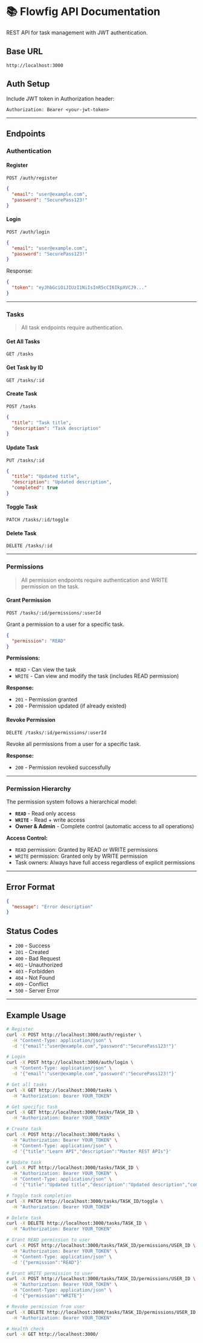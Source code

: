 # 📚 Flowfig API Documentation

REST API for task management with JWT authentication.

## Base URL

```text
http://localhost:3000
```

## Auth Setup

Include JWT token in Authorization header:

```text
Authorization: Bearer <your-jwt-token>
```

---

## Endpoints

### Authentication

#### Register

`POST /auth/register`

```json
{
  "email": "user@example.com",
  "password": "SecurePass123!"
}
```

#### Login

`POST /auth/login`

```json
{
  "email": "user@example.com",
  "password": "SecurePass123!"
}
```

Response:

```json
{
  "token": "eyJhbGciOiJIUzI1NiIsInR5cCI6IkpXVCJ9..."
}
```

---

### Tasks

> All task endpoints require authentication.

#### Get All Tasks

`GET /tasks`

#### Get Task by ID

`GET /tasks/:id`

#### Create Task

`POST /tasks`

```json
{
  "title": "Task title",
  "description": "Task description"
}
```

#### Update Task

`PUT /tasks/:id`

```json
{
  "title": "Updated title",
  "description": "Updated description",
  "completed": true
}
```

#### Toggle Task

`PATCH /tasks/:id/toggle`

#### Delete Task

`DELETE /tasks/:id`

---

### Permissions

> All permission endpoints require authentication and WRITE permission on the task.

#### Grant Permission

`POST /tasks/:id/permissions/:userId`

Grant a permission to a user for a specific task.

```json
{
  "permission": "READ"
}
```

**Permissions:**

- `READ` - Can view the task
- `WRITE` - Can view and modify the task (includes READ permission)

**Response:**

- `201` - Permission granted
- `200` - Permission updated (if already existed)

#### Revoke Permission

`DELETE /tasks/:id/permissions/:userId`

Revoke all permissions from a user for a specific task.

**Response:**

- `200` - Permission revoked successfully

---

### Permission Hierarchy

The permission system follows a hierarchical model:

- **`READ`** - Read only access
- **`WRITE`** - Read + write access
- **Owner & Admin** - Complete control (automatic access to all operations)

**Access Control:**

- `READ` permission: Granted by READ or WRITE permissions
- `WRITE` permission: Granted only by WRITE permission
- Task owners: Always have full access regardless of explicit permissions

---

## Error Format

```json
{
  "message": "Error description"
}
```

## Status Codes

- `200` - Success
- `201` - Created
- `400` - Bad Request
- `401` - Unauthorized
- `403` - Forbidden
- `404` - Not Found
- `409` - Conflict
- `500` - Server Error

---

## Example Usage

```bash
# Register
curl -X POST http://localhost:3000/auth/register \
  -H "Content-Type: application/json" \
  -d '{"email":"user@example.com","password":"SecurePass123!"}'

# Login
curl -X POST http://localhost:3000/auth/login \
  -H "Content-Type: application/json" \
  -d '{"email":"user@example.com","password":"SecurePass123!"}'

# Get all tasks
curl -X GET http://localhost:3000/tasks \
  -H "Authorization: Bearer YOUR_TOKEN"

# Get specific task
curl -X GET http://localhost:3000/tasks/TASK_ID \
  -H "Authorization: Bearer YOUR_TOKEN"

# Create task
curl -X POST http://localhost:3000/tasks \
  -H "Authorization: Bearer YOUR_TOKEN" \
  -H "Content-Type: application/json" \
  -d '{"title":"Learn API","description":"Master REST APIs"}'

# Update task
curl -X PUT http://localhost:3000/tasks/TASK_ID \
  -H "Authorization: Bearer YOUR_TOKEN" \
  -H "Content-Type: application/json" \
  -d '{"title":"Updated title","description":"Updated description","completed":true}'

# Toggle task completion
curl -X PATCH http://localhost:3000/tasks/TASK_ID/toggle \
  -H "Authorization: Bearer YOUR_TOKEN"

# Delete task
curl -X DELETE http://localhost:3000/tasks/TASK_ID \
  -H "Authorization: Bearer YOUR_TOKEN"

# Grant READ permission to user
curl -X POST http://localhost:3000/tasks/TASK_ID/permissions/USER_ID \
  -H "Authorization: Bearer YOUR_TOKEN" \
  -H "Content-Type: application/json" \
  -d '{"permission":"READ"}'

# Grant WRITE permission to user
curl -X POST http://localhost:3000/tasks/TASK_ID/permissions/USER_ID \
  -H "Authorization: Bearer YOUR_TOKEN" \
  -H "Content-Type: application/json" \
  -d '{"permission":"WRITE"}'

# Revoke permission from user
curl -X DELETE http://localhost:3000/tasks/TASK_ID/permissions/USER_ID \
  -H "Authorization: Bearer YOUR_TOKEN"

# Health check
curl -X GET http://localhost:3000/
```
